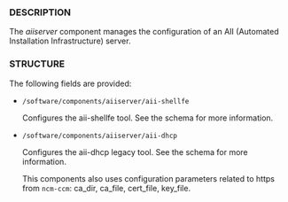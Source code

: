 
### DESCRIPTION

The _aiiserver_ component manages the configuration of an AII
(Automated Installation Infrastructure) server.

### STRUCTURE

The following fields are provided:

- `/software/components/aiiserver/aii-shellfe`

    Configures the aii-shellfe tool. See the schema for more information.

- `/software/components/aiiserver/aii-dhcp`

    Configures the aii-dhcp legacy tool. See the schema for more information.

    This components also uses configuration parameters related to https from `ncm-ccm`: ca\_dir, ca\_file, cert\_file, key\_file.
